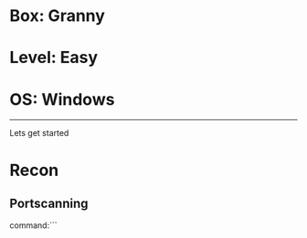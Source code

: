 # Box: Granny
# Level: Easy
# OS: Windows
<hr>

Lets get started

# Recon

## Portscanning

command:```
